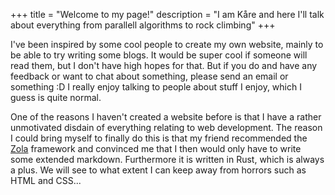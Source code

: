 +++
title = "Welcome to my page!"
description = "I am Kåre and here I'll talk about everything from parallell algorithms to rock climbing"
+++

I've been inspired by some cool people to create my own website, mainly to be able to try writing some blogs. It would be super cool if someone will read them, but I don't have high hopes for that. But if you do and have any feedback or want to chat about something, please send an email or something :D I really enjoy talking to people about stuff I enjoy, which I guess is quite normal.

One of the reasons I haven't created a website before is that I have a rather unmotivated disdain of everything relating to web development. The reason I could bring myself to finally do this is that my friend recommended the [Zola](https://www.getzola.org/) framework and convinced me that I then would only have to write some extended markdown. Furthermore it is written in Rust, which is always a plus. We will see to what extent I can keep away from horrors such as HTML and CSS...